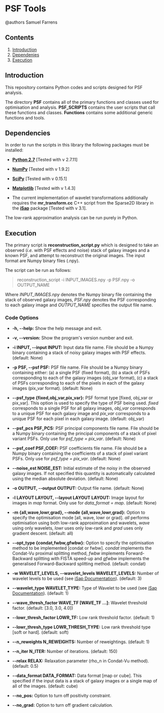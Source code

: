 PSF Tools
==================

@authors Samuel Farrens

Contents
------------
1. [Introduction](#intro_anchor)
2. [Dependenies](#depend_anchor)
3. [Execution](#execute_anchor)

<a name="intro_anchor"></a>
## Introduction

This repository contains Python codes and scripts designed for PSF analysis.

The directory **PSF** contains all of the primary functions and classes used for optimisation and analysis. **PSF_SCRIPTS** contains the user scripts that call these functions and classes. **Functions** contains some additional generic functions and tools.

<a name="depend_anchor"></a>
## Dependencies

In order to run the scripts in this library the following packages must be installed:

* **<a href="https://www.python.org/download/releases/2.7/" target="_blank">Python 2.7</a>**
[Tested with v 2.7.11]

* **<a href="http://www.numpy.org/" target="_blank">NumPy</a>**
[Tested with v 1.9.2]

* **<a href="http://www.scipy.org/" target="_blank">SciPy</a>** [Tested with v 0.15.1]

* **<a href="http://matplotlib.org/" target="_blank">Matplotlib</a>** [Tested with v 1.4.3]

* The current implementation of wavelet transformations additionally requires the **mr_transform.cc** C++ script from the Sparse2D library in the **<a href="http://www.cosmostat.org/software/isap/" target="_blank">iSap</a>** package [Tested with v 3.1].

The low-rank approximation analysis can be run purely in Python.

<a name="execute_anchor"></a>
## Execution

The primary script is **reconstruction_script.py** which is designed to take an observed (*i.e.* with PSF effects and noise) stack of galaxy images and a known PSF, and attempt to reconstruct the original images. The input format are Numpy binary files (.npy).

The script can be run as follows:

> reconstruction_script -i INPUT_IMAGES.npy -p PSF.npy -o OUTPUT_NAME

Where *INPUT_IMAGES.npy* denotes the Numpy binary file containing the stack of observed galaxy images, *PSF.npy* denotes the PSF corresponding to each galaxy image and *OUTPUT_NAME* specifies the output file name.

### Code Options

* **-h, --help:** Show the help message and exit.

* **-v, --version:** Show the program's version number and exit.

* **-i INPUT, --input INPUT:** Input data file name. File should be a Numpy binary containing a stack of noisy galaxy images with PSF effects. (default: None)

* **-p PSF, --psf PSF:** PSF file name. File should be a Numpy binary containing either: (a) a single PSF (fixed format), (b) a stack of PSFs corresponding to each of the galaxy images (obj_var format), (c) a stack of PSFs corresponding to each of the pixels in each of the galaxy images (pix_var format). (default: None)

* **--psf_type {fixed,obj_var,pix_var}:** PSF format type [fixed, obj_var or pix_var]. This option is used to specify the type of PSF being used. *fixed* corresponds to a single PSF for all galaxy images, *obj_var* corresponds to a unique PSF for each galaxy image and *pix_var* corresponds to a unique PSF for each pixel in each galaxy image. (default: obj_var)

* **--psf_pcs PSF_PCS:** PSF principal components file name. File should be a Numpy binary containing the principal components of a stack of pixel variant PSFs. Only use for *psf_type = pix_var*. (default: None)

* **--psf_coef PSF_COEF:** PSF coefficients file name. File should be a Numpy binary containing the coefficients of a stack of pixel variant PSFs. Only use for *psf_type = pix_var*. (default: None)

* **--noise_est NOISE_EST:** Initial estimate of the noisy in the observed galaxy images. If not specified this quantity is automatically calculated using the median absolute deviation. (default: None)

* **-o OUTPUT, --output OUTPUT:** Output file name. (default: None)

* **-l LAYOUT LAYOUT, --layout LAYOUT LAYOUT:** Image layout for images in *map* format.  Only use for *data_format = map*. (default: None)

* **-m {all,wave,lowr,grad}, --mode {all,wave,lowr,grad}:** Option to specify the optimisation mode [all, wave, lowr or grad]. *all* performs optimisation using both low-rank approximation and wavelets, *wave* using only wavelets, *lowr* uses only low-rank and *grad* uses only gradient descent. (default: all)

* **--opt_type {condat,fwbw,gfwbw}:** Option to specify the optimisation method to be implemented [condat or fwbw]. *condat* implements the Condat-Vu proximal splitting method, *fwbw* implements Forward-Backward splitting with FISTA speed-up and *gfwbw* implements the generalised Forward-Backward splitting method. (default: condat)

* **-w WAVELET_LEVELS, --wavelet_levels WAVELET_LEVELS:** Number of wavelet levels to be used (see [iSap Documentation](http://www.cosmostat.org/wp-content/uploads/2014/12/doc_iSAP.pdf)). (default: 3)

* **--wavelet_type WAVELET_TYPE:** Type of Wavelet to be used (see [iSap Documentation](http://www.cosmostat.org/wp-content/uploads/2014/12/doc_iSAP.pdf)). (default: 1)

* **--wave_thresh_factor WAVE_TF [WAVE_TF ...]:** Wavelet threshold factor. (default: [3.0, 3.0, 4.0])

* **--lowr_thresh_factor LOWR_TF:** Low rank threshold factor. (default: 1)

* **--lowr_thresh_type LOWR_THRESH_TYPE:** Low rank threshold type [soft or hard]. (default: soft)

* **--n_reweights N_REWEIGHTS:** Number of reweightings. (default: 1)

* **--n_iter N_ITER:** Number of iterations. (default: 150)

* **--relax RELAX:** Relaxation parameter (rho_n in Condat-Vu method). (default: 0.5)

* **--data_format DATA_FORMAT:** Data format [map or cube]. This specified if the input data is a stack of galaxy images or a single map of all of the images. (default: cube)

* **--no_pos:** Option to turn off positivity constraint.

* **--no_grad:** Option to turn off gradient calculation.
